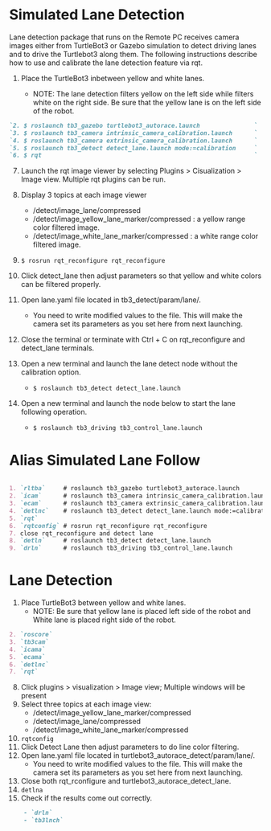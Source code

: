 # Simulated Lane Detection

Lane detection package that runs on the Remote PC receives camera images either from TurtleBot3 or Gazebo simulation to detect driving lanes and to drive the Turtlebot3 along them.
The following instructions describe how to use and calibrate the lane detection feature via rqt.

1. Place the TurtleBot3 inbetween yellow and white lanes.

    - NOTE: The lane detection filters yellow on the left side while filters white on the right side. Be sure that the yellow lane is on the left side of the robot.

```markdown
`2. $ roslaunch tb3_gazebo turtlebot3_autorace.launch               `
`3. $ roslaunch tb3_camera intrinsic_camera_calibration.launch      `
`4. $ roslaunch tb3_camera extrinsic_camera_calibration.launch      `
`5. $ roslaunch tb3_detect detect_lane.launch mode:=calibration     `
`6. $ rqt                                                           `
```
7. Launch the rqt image viewer by selecting Plugins > Cisualization > Image view.
Multiple rqt plugins can be run.
8. Display 3 topics at each image viewer
    - /detect/image_lane/compressed
    - /detect/image_yellow_lane_marker/compressed : a yellow range color filtered image.
    - /detect/image_white_lane_marker/compressed : a white range color filtered image.

9. `$ rosrun rqt_reconfigure rqt_reconfigure`
10. Click detect_lane then adjust parameters so that yellow and white colors can be filtered properly.

11. Open lane.yaml file located in tb3_detect/param/lane/. 
    - You need to write modified values to the file. This will make the camera set its parameters as you set here from next launching.

12. Close the terminal or terminate with Ctrl + C on rqt_reconfigure and detect_lane terminals.

13. Open a new terminal and launch the lane detect node without the calibration option.
    - `$ roslaunch tb3_detect detect_lane.launch`

14. Open a new terminal and launch the node below to start the lane following operation.
    - `$ roslaunch tb3_driving tb3_control_lane.launch`


# Alias Simulated Lane Follow
```markdown

1. `rltba`     # roslaunch tb3_gazebo turtlebot3_autorace.launch
2. `icam`      # roslaunch tb3_camera intrinsic_camera_calibration.launch
3. `ecam`      # roslaunch tb3_camera extrinsic_camera_calibration.launch
4. `detlnc`    # roslaunch tb3_detect detect_lane.launch mode:=calibration
5. `rqt`
6. `rqtconfig` # rosrun rqt_reconfigure rqt_reconfigure
7. close rqt_reconfigure and detect lane
8. `detln`     # roslaunch tb3_detect detect_lane.launch
9. `drln`      # roslaunch tb3_driving tb3_control_lane.launch

```


# Lane Detection

1. Place TurtleBot3 between yellow and white lanes.
    - NOTE: Be sure that yellow lane is placed left side of the robot and White lane is placed right side of the robot.
```markdown
2. `roscore`
3. `tb3cam`
4. `icama`
5. `ecama`
6. `detlnc`
7. `rqt`
```
8. Click plugins > visualization > Image view; Multiple windows will be present
9. Select three topics at each image view: 
    - /detect/image_yellow_lane_marker/compressed
    - /detect/image_lane/compressed
    - /detect/image_white_lane_marker/compressed
10. `rqtconfig`
11. Click Detect Lane then adjust parameters to do line color filtering.
12. Open lane.yaml file located in turtlebot3_autorace_detect/param/lane/. 
    - You need to write modified values to the file. This will make the camera set its parameters as you set here from next launching.
13. Close both rqt_rconfigure and turtlebot3_autorace_detect_lane.
14. `detlna`
15. Check if the results come out correctly.
```markdown
    - `drln`
    - `tb3lnch`
```